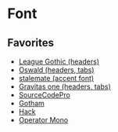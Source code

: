 # Font

## Favorites

- [League Gothic (headers)]()
- [Oswald (headers, tabs)]()
- [stalemate (accent font)]()
- [Gravitas one (headers, tabs)]()
- [SourceCodePro]()
- [Gotham]()
- [Hack]()
- [Operator Mono](https://github.com/Seaony/Operator-Mono)
